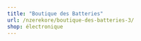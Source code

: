 ```yaml
---
title: "Boutique des Batteries"
url: /nzerekore/boutique-des-batteries-3/
shop: électronique
---
```

